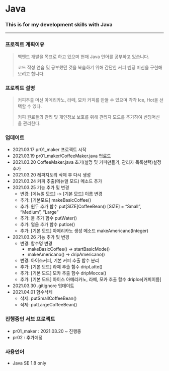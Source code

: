 # Java
### This is for my development skills with Java
-------------------------
### 프로젝트 계획이유
> 백엔드 개발을 목표로 하고 있으며 현재 Java 언어를 공부하고 있습니다.
> 
> 코드 작성 연습 및 공부했던 것을 복습하기 위해 간단한 커피 벤딩 머신을 구현해보려고 합니다.
>
### 프로젝트 설명
> 커피추출 머신 아메리카노, 라떼, 모카 커피를 만들 수 있으며 각각 Ice, Hot을 선택할 수 있다.
> 
> 커피 원료들의 관리 및 개인정보 보호를 위해 관리자 모드를 추가하여 벤딩머신을 관리한다.
> 
### 업데이트
+ 2021.03.17 pr01_maker 프로젝트 시작
+ 2021.03.19 pr01_maker/CoffeeMaker.java 업로드
+ 2021.03.20 CoffeeMaker.java 초기(설명 및 커피만들기, 관리자 목록선택)설정 추가
+ 2021.03.20 레퍼지토리 삭제 후 다시 생성
+ 2021.03.24 커피 추출(메뉴얼 모드) 메소드 추가
+ 2021.03.25 기능 추가 및 변경
  + 변경: [메뉴얼 모드] -> [기본 모드] 이름 변경
  + 추가: [기본모드] makeBasicCoffee()
  + 추가: 원두 추가 함수  put[SIZE]CoffeeBean()  [SIZE] = “Small”, “Medium”, “Large” 
  + 추가: 물 추가 함수  putWater()
  + 추가: 얼음 추가 함수  putIce()
  + 추가: [기본 모드] 아메리카노 생성 메소드 makeAmericano(Integer)
+ 2021.03.26 기능 추가 및 변경
  + 변경: 함수명 변경 
	  + makeBasicCoffee() -> startBasicMode()
	  + makeAmericano() -> dripAmericano()
  + 변경: 아이스커피, 기본 커피 추출 함수 분리
  + 추가: [기본 모드] 라떼 추출 함수 dripLatte()
  + 추가: [기본 모드] 모카 추출 함수 dripMocca()
  + 추가: [기본 모드] 아이스 아메리카노, 라떼, 모카 추출 함수 dripIce[커피이름]
+ 2021.03.30 .gitignore 업데이트
+ 2021.04.01 함수삭제
  + 삭제: putSmallCoffeeBean() 
  + 삭제: putLargeCoffeeBean()

### 진행중인 서브 프로젝트
+ pr01_maker : 2021.03.20 ~ 진행중
+ pr02 : 추가예정

### 사용언어
+ Java SE 1.8 only
